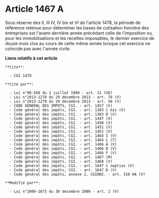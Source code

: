 # Article 1467 A

Sous réserve des II, III IV, IV bis et VI de l'article 1478, la période de référence retenue pour déterminer les bases de
cotisation foncière des entreprises est l'avant-dernière année précédant celle de l'imposition ou, pour les immobilisations
et les recettes imposables, le dernier exercice de douze mois clos au cours de cette même année lorsque cet exercice ne
coïncide pas avec l'année civile.

**Liens relatifs à cet article**

	**Cite**:

	  - CGI 1478

	**Cité par**:

	  - Loi n°90-568 du 2 juillet 1990 - art. 21 (VD)
	  - Loi n°2013-1278 du 29 décembre 2013 - art. 76 (V)
	  - Loi n°2013-1279 du 29 décembre 2013 - art. 56 (V)
	  - CODE GENERAL DES IMPOTS, CGI. - art. 1457 (V)
	  - Code général des impôts, CGI. - art. 1383 C bis (V)
	  - Code général des impôts, CGI. - art. 1383 D (V)
	  - Code général des impôts, CGI. - art. 1447 (V)
	  - Code général des impôts, CGI. - art. 1450 (V)
	  - Code général des impôts, CGI. - art. 1451 (V)
	  - Code général des impôts, CGI. - art. 1452 (V)
	  - Code général des impôts, CGI. - art. 1464 I (V)
	  - Code général des impôts, CGI. - art. 1464 L (T)
	  - Code général des impôts, CGI. - art. 1466 A (V)
	  - Code général des impôts, CGI. - art. 1466 D (V)
	  - Code général des impôts, CGI. - art. 1466 F (V)
	  - Code général des impôts, CGI. - art. 1467 (M)
	  - Code général des impôts, CGI. - art. 1468 (V)
	  - Code général des impôts, CGI. - art. 1647 C septies (V)
	  - Code général des impôts, CGI. - art. 1647 D (V)
	  - Code général des impôts, annexe 2, CGIAN2. - art. 310 HA (V)

	**Modifié par**:

	  - Loi n°2009-1673 du 30 décembre 2009 - art. 2 (V)
